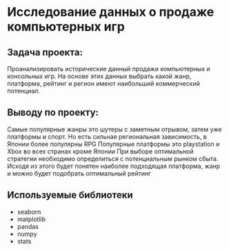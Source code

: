 # Исследование данных о продаже компьютерных игр




## Задача проекта:

Проанализировать исторические данный продажи компьютерных и консольных игр. На основе этих данных выбрать какой жанр, платформа, рейтинг и регион имеют наибольший коммерческий потенциал.  


## Выводу по проекту:

Самые популярные жанры это шутеры с заметным отрывом, затем уже платформы и спорт. Но есть сильная региональная зависимость, в Японии более популярны RPG
Популярные платформы это playstation и Xbox во всех странах кроме Японии
При выборе оптимальной стратегии необходимо определиться с потенциальным рынком сбыта. Исходя из этого будет понятен наиболее подходящая платформа, жанр и можно будет подобрать оптимальный рейтинг



## Используемые библиотеки
- seaborn
- matplotlib
- pandas
- numpy
- stats
